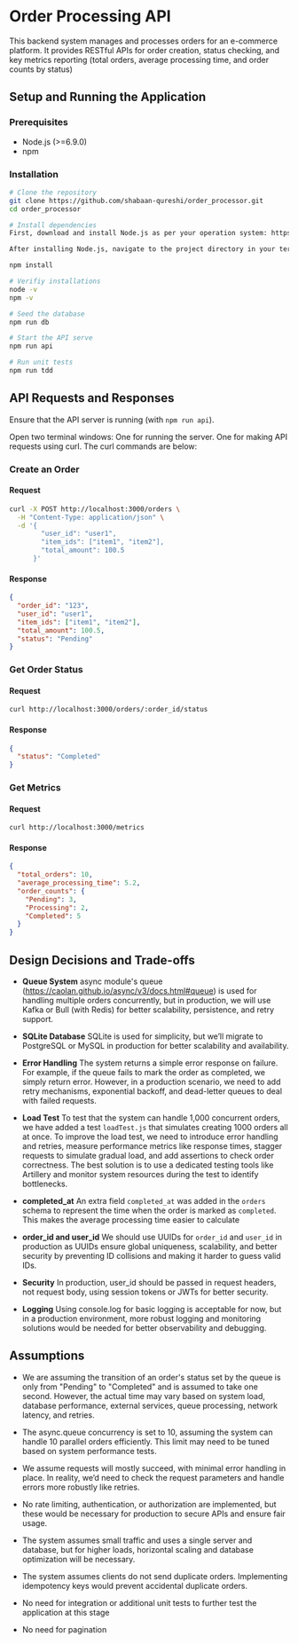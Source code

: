 # Order Processing API

This backend system manages and processes orders for an e-commerce platform. It provides RESTful APIs for order creation, status checking, and key metrics reporting (total orders, average processing time, and order counts by status)

## Setup and Running the Application

### Prerequisites
- Node.js (>=6.9.0)
- npm

### Installation
```bash
# Clone the repository
git clone https://github.com/shabaan-qureshi/order_processor.git
cd order_processor

# Install dependencies
First, download and install Node.js as per your operation system: https://nodejs.org/en/download

After installing Node.js, navigate to the project directory in your terminal and install the required dependencies:

npm install

# Verifiy installations
node -v
npm -v

# Seed the database
npm run db

# Start the API serve
npm run api

# Run unit tests 
npm run tdd
```

## API Requests and Responses
Ensure that the API server is running (with `npm run api`).

Open two terminal windows:
One for running the server.
One for making API requests using curl. The curl commands are below:

### Create an Order
#### Request
```bash
curl -X POST http://localhost:3000/orders \
  -H "Content-Type: application/json" \
  -d '{
        "user_id": "user1",
        "item_ids": ["item1", "item2"],
        "total_amount": 100.5
      }'
```
#### Response
```json
{
  "order_id": "123",
  "user_id": "user1",
  "item_ids": ["item1", "item2"],
  "total_amount": 100.5,
  "status": "Pending"
}
```

### Get Order Status
#### Request
```bash
curl http://localhost:3000/orders/:order_id/status
```
#### Response
```json
{
  "status": "Completed"
}
```

### Get Metrics
#### Request
```bash
curl http://localhost:3000/metrics
```
#### Response
```json
{
  "total_orders": 10,
  "average_processing_time": 5.2,
  "order_counts": {
    "Pending": 3,
    "Processing": 2,
    "Completed": 5
  }
}
```

## Design Decisions and Trade-offs
- **Queue System**
  async module's queue (https://caolan.github.io/async/v3/docs.html#queue) is used for handling multiple orders concurrently, but in production, we will use Kafka or Bull (with Redis) for better scalability, persistence, and retry support.

- **SQLite Database**
SQLite is used for simplicity, but we’ll migrate to PostgreSQL or MySQL in production for better scalability and availability.

- **Error Handling** 
The system returns a simple error response on failure. For example, if the queue fails to mark the order as completed, we simply return error. However, in a production scenario, we need to add retry mechanisms, exponential backoff, and dead-letter queues to deal with failed requests.

- **Load Test** 
To test that the system can handle 1,000 concurrent orders, we have added a test `loadTest.js` that simulates creating 1000 orders all at once. To improve the load test, we need to introduce error handling and retries, measure performance metrics like response times, stagger requests to simulate gradual load, and add assertions to check order correctness. The best solution is to use a dedicated testing tools like Artillery and monitor system resources during the test to identify bottlenecks.

- **completed_at** 
An extra field `completed_at` was added in the `orders` schema to represent the time when the order is marked as `completed`. This makes the average processing time easier to calculate

- **order_id and user_id** 
We should use UUIDs for `order_id` and `user_id` in production as UUIDs ensure global uniqueness, scalability, and better security by preventing ID collisions and making it harder to guess valid IDs.

- **Security** 
In production, user_id should be passed in request headers, not request body, using session tokens or JWTs for better security.

- **Logging** 
Using console.log for basic logging is acceptable for now, but in a production environment, more robust logging and monitoring solutions would be needed for better observability and debugging.



## Assumptions
- We are assuming the transition of an order's status set by the queue is only from "Pending" to "Completed" and is assumed to take one second. However, the actual time may vary based on system load, database performance, external services, queue processing, network latency, and retries. 

- The async.queue concurrency is set to 10, assuming the system can handle 10 parallel orders efficiently. This limit may need to be tuned based on system performance tests.

- We assume requests will mostly succeed, with minimal error handling in place. In reality, we’d need to check the request parameters and handle errors more robustly like retries.

- No rate limiting, authentication, or authorization are implemented, but these would be necessary for production to secure APIs and ensure fair usage.

- The system assumes small traffic and uses a single server and database, but for higher loads, horizontal scaling and database optimization will be necessary.

- The system assumes clients do not send duplicate orders. Implementing idempotency keys would prevent accidental duplicate orders.

- No need for integration or additional unit tests to further test the application at this stage

- No need for pagination 






